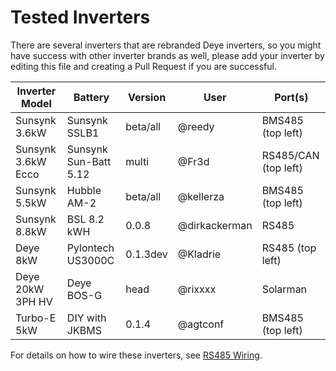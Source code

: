 # Tested Inverters

There are several inverters that are rebranded Deye inverters, so you might have success with other inverter brands as well, please add your inverter by editing this file and creating a Pull Request if you are successful.

| Inverter Model     | Battery               | Version  | User          | Port(s)                  |
| ------------------ | --------------------- | -------- | ------------- | ------------------------ |
| Sunsynk 3.6kW      | Sunsynk SSLB1         | beta/all | @reedy        | BMS485 (top left)        |
| Sunsynk 3.6kW Ecco | Sunsynk Sun-Batt 5.12 | multi    | @Fr3d         | RS485/CAN (top left)     |
| Sunsynk 5.5kW      | Hubble AM-2           | beta/all | @kellerza     | BMS485 (top left)        |
| Sunsynk 8.8kW      | BSL 8.2 kWH           | 0.0.8    | @dirkackerman | RS485                    |
| Deye 8kW           | Pylontech US3000C     | 0.1.3dev | @Kladrie      | RS485 (top left)         |
| Deye 20kW 3PH HV   | Deye BOS-G            | head     | @rixxxx       | Solarman                 |
| Turbo-E 5kW        | DIY with JKBMS        | 0.1.4    | @agtconf      | BMS485 (top left)        |

For details on how to wire these inverters, see [RS485 Wiring](./wiring).
